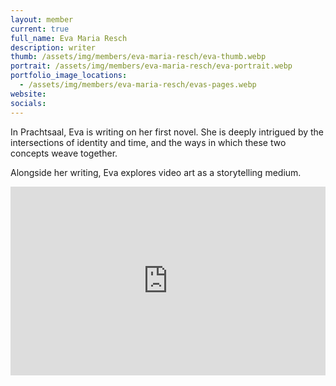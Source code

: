 ```yaml
---
layout: member
current: true
full_name: Eva Maria Resch 
description: writer
thumb: /assets/img/members/eva-maria-resch/eva-thumb.webp
portrait: /assets/img/members/eva-maria-resch/eva-portrait.webp
portfolio_image_locations:
  - /assets/img/members/eva-maria-resch/evas-pages.webp
website: 
socials: 
---
```

In Prachtsaal, Eva is writing on her first novel. She is  deeply intrigued by the intersections of identity and time, and the ways in which these two concepts weave together.

Alongside her writing, Eva explores video art as a  storytelling medium.

<div style="padding:60% 0 0 0;position:relative; max-width: 600px;"><iframe src="https://player.vimeo.com/video/1101919105?badge=0&amp;autopause=0&amp;player_id=0&amp;app_id=58479" frameborder="0" allow="autoplay; fullscreen; picture-in-picture; clipboard-write; encrypted-media; web-share" style="position:absolute;top:0;left:0;width:100%;height:100%;" title="in a heartbeat short"></iframe></div><script src="https://player.vimeo.com/api/player.js"></script>

